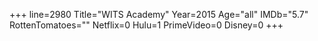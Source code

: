 +++
line=2980
Title="WITS Academy"
Year=2015
Age="all"
IMDb="5.7"
RottenTomatoes=""
Netflix=0
Hulu=1
PrimeVideo=0
Disney=0
+++

